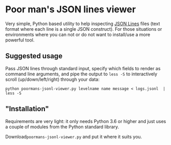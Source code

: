 # Poor man's JSON lines viewer

Very simple, Python based utility to help inspecting [JSON Lines](https://jsonlines.org/) files (text format where each line is a single JSON construct).
For those situations or environments where you can not or do not want to install/use a more powerful tool.


## Suggested usage

Pass JSON lines through standard input, specify which fields to render as command line arguments, and pipe the output to `less -S` to interactively scroll (up/down/left/right) through your data:

    python poormans-jsonl-viewer.py levelname name message < logs.jsonl  | less -S


## "Installation"

Requirements are very light: 
it only needs Python 3.6 or higher
and just uses a couple of modules from the Python standard library.

Download`poormans-jsonl-viewer.py` and put it where it suits you.
